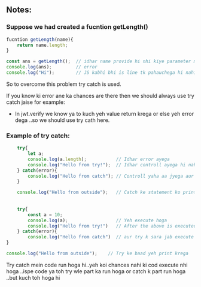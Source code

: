 ## Notes:

### Suppose we had created a fucntion getLength()
  
  ```js
  fucntion getLength(name){
      return name.length;
  }

  const ans = getLength();  // idhar name provide hi nhi kiye parameter mein isliye error 
  console.log(ans);         // error
  console.log("Hi");        // JS kabhi bhi is line tk pahauchega hi nahi kyuki upar wle line pe error ayega so for which controll yaha tk kabhi ayega hi nahi
```

So to overcome this problem try catch is used.

If you know ki error ane ka chances are there then we should always use try catch jaise for example:
- In jwt.verify we know ya to kuch yeh value return krega or else yeh error dega ..so we should use try cath here.

### Example of try catch:
```js
    try{
        let a;
        console.log(a.length);           // Idhar error ayega 
        console.log("Hello from try!");  // Idhar controll ayega hi nahi balki woh catch pe jyega 
    } catch(error){
        console.log("Hello from catch"); // Controll yaha aa jyega aur yeh line print krega 
    }

    console.log("Hello from outside");   // Catch ke statement ko print krne k baad yeh krega 
    
    
    try{
        const a = 10;
        console.log(a);                  // Yeh execute hoga 
        console.log("Hello from try!")   // After the above is executed yeh bhi output pe ayega aur yeh bhar wle log statement ko execute krega 
    } catch(error){
        console.log("Hello from catch")  // aur try k sara jab execute ho jyega and koi bhi error nahi ayega then it won't come here. 
}

console.log("Hello from outside");    // Try ke baad yeh print krega
```

Try catch mein code run hoga hi..yeh koi chances nahi ki cod execute nhi hoga ..ispe code ya toh try wle part ka run hoga or catch k part run hoga ..but kuch toh hoga hi 
